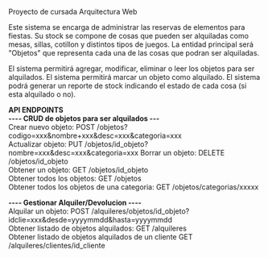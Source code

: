 Proyecto de cursada Arquitectura Web

Este sistema se encarga de administrar las reservas de elementos para fiestas.
Su stock se compone de cosas que pueden ser alquiladas como mesas, sillas, cotillon y distintos tipos de juegos.
La entidad principal será "Objetos" que representa cada una de las cosas que podran ser alquiladas.

El sistema permitirá agregar, modificar, eliminar o leer los objetos para ser alquilados.
El sistema permitirá marcar un objeto como alquilado.
El sistema podrá generar un reporte de stock indicando el estado de cada cosa (si esta alquilado o no).

**API ENDPOINTS**  
**---- CRUD de objetos para ser alquilados ---**  
Crear nuevo objeto: POST /objetos?codigo=xxx&nombre+xxx&desc=xxx&categoria=xxx  
Actualizar objeto: PUT /objetos/id_objeto?nombre=xxx&desc=xxx&categoria=xxx 
Borrar un objeto: DELETE /objetos/id_objeto  
Obtener un objeto: GET /objetos/id_objeto   
Obtener todos los objetos: GET /objetos   
Obtener todos los objetos de una categoria: GET /objetos/categorias/xxxxx

**---- Gestionar Alquiler/Devolucion ----**  
Alquilar un objeto: POST /alquileres/objetos/id_objeto?idclie=xxx&desde=yyyymmdd&hasta=yyyymmdd  
Obtener listado de objetos alquilados: GET /alquileres    
Obtener listado de objetos alquilados de un cliente GET /alquileres/clientes/id_cliente

